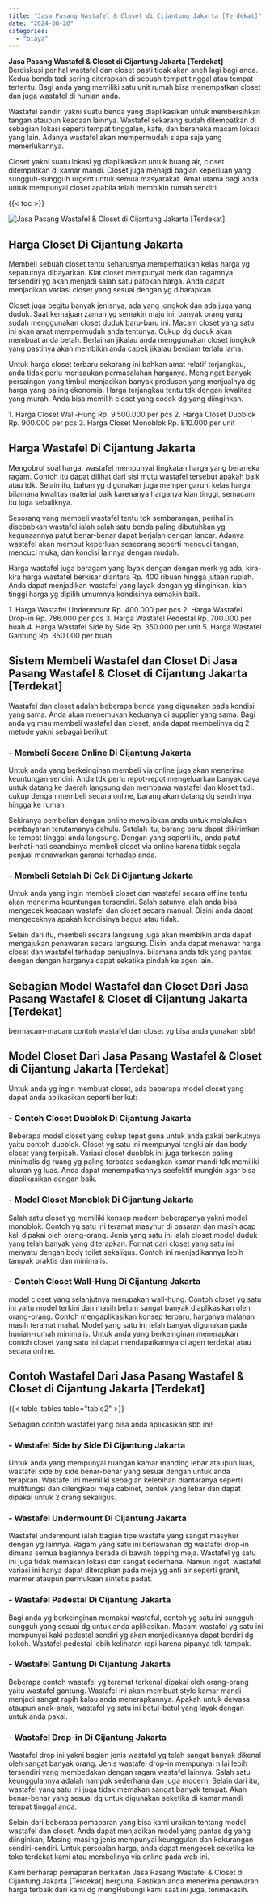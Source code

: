 ```yaml
---
title: "Jasa Pasang Wastafel & Closet di Cijantung Jakarta [Terdekat]"
date: "2024-08-20"
categories: 
  - "biaya"
---
```


**Jasa Pasang Wastafel & Closet di Cijantung Jakarta \[Terdekat\]** – Berdiskusi perihal wastafel dan closet pasti tidak akan aneh lagi bagi anda. Kedua benda tadi sering diterapkan di sebuah tempat tinggal atau tempat tertentu. Bagi anda yang memiliki satu unit rumah bisa menempatkan closet dan juga wastafel di hunian anda.

Wastafel sendiri yakni suatu benda yang diaplikasikan untuk membersihkan tangan ataupun keadaan lainnya. Wastafel sekarang sudah ditempatkan di sebagian lokasi seperti tempat tinggalan, kafe, dan beraneka macam lokasi yang lain. Adanya wastafel akan mempermudah siapa saja yang memerlukannya.

Closet yakni suatu lokasi yg diaplikasikan untuk buang air, closet ditempatkan di kamar mandi. Closet juga menajdi bagian keperluan yang sungguh-sungguh urgent untuk semua masyarakat. Amat utama bagi anda untuk mempunyai closet apabila telah membikin rumah sendiri.

{{< toc >}}

![Jasa Pasang Wastafel & Closet di Cijantung Jakarta [Terdekat]](/images/wastafel-closet-murah29.png)

## Harga Closet Di Cijantung Jakarta

Membeli sebuah closet tentu seharusnya memperhatikan kelas harga yg sepatutnya dibayarkan. Kiat closet mempunyai merk dan ragamnya tersendiri yg akan menjadi salah satu patokan harga. Anda dapat menjadikan variasi closet yang sesuai dengan yg diharapkan.

Closet juga begitu banyak jenisnya, ada yang jongkok dan ada juga yang duduk. Saat kemajuan zaman yg semakin maju ini, banyak orang yang sudah menggunakan closet duduk baru-baru ini. Macam closet yang satu ini akan amat mempermudah anda tentunya. Cukup dg duduk akan membuat anda betah. Berlainan jikalau anda menggunakan closet jongkok yang pastinya akan membikin anda capek jikalau berdiam terlalu lama.

Untuk harga closet terbaru sekarang ini bahkan amat relatif terjangkau, anda tidak perlu merisaukan permasalahan harganya. Mengingat banyak persaingan yang timbul menjadikan banyak produsen yang menjualnya dg harga yang paling ekonomis. Harga terjangkau tentu tdk dengan kwalitas yang murah. Anda bisa memilih closet yang cocok dg yang diinginkan.

1\. Harga Closet Wall-Hung Rp. 9.500.000 per pcs 2. Harga Closet Duoblok Rp. 900.000 per pcs 3. Harga Closet Monoblok Rp. 810.000 per unit

## Harga Wastafel Di Cijantung Jakarta

Mengobrol soal harga, wastafel mempunyai tingkatan harga yang beraneka ragam. Contoh itu dapat dilihat dari sisi mutu wastafel tersebut apakah baik atau tdk. Selain itu, bahan yg digunakan juga mempengaruhi kelas harga. bilamana kwalitas material baik karenanya harganya kian tinggi, semacam itu juga sebaliknya.

Sesorang yang membeli wastafel tentu tdk sembarangan, perihal ini disebabkan wastafel ialah salah satu benda paling dibutuhkan yg kegunaannya patut benar-benar dapat berjalan dengan lancar. Adanya wastafel akan membut keperluan seseorang seperti mencuci tangan, mencuci muka, dan kondisi lainnya dengan mudah.

Harga wastafel juga beragam yang layak dengan dengan merk yg ada, kira-kira harga wastafel berkisar diantara Rp. 400 ribuan hingga jutaan rupiah. Anda dapat menjadikan wastafel yang layak dengan yg diinginkan. kian tinggi harga yg dipilih umumnya kondisinya semakin baik.

1\. Harga Wastafel Undermount Rp. 400.000 per pcs 2. Harga Wastafel Drop-in Rp. 786.000 per pcs 3. Harga Wastafel Pedestal Rp. 700.000 per buah 4. Harga Wastafel Side by Side Rp. 350.000 per unit 5. Harga Wastafel Gantung Rp. 350.000 per buah

## Sistem Membeli Wastafel dan Closet Di Jasa Pasang Wastafel & Closet di Cijantung Jakarta \[Terdekat\]

Wastafel dan closet adalah beberapa benda yang digunakan pada kondisi yang sama. Anda akan menemukan keduanya di supplier yang sama. Bagi anda yg mau membeli wastafel dan closet, anda dapat membelinya dg 2 metode yakni sebagai berikut!

### \- Membeli Secara Online Di Cijantung Jakarta

Untuk anda yang berkeinginan membeli via online juga akan menerima keuntungan sendiri. Anda tdk perlu repot-repot mengeluarkan banyak daya untuk datang ke daerah langsung dan membawa wastafel dan kloset tadi. cukup dengan membeli secara online, barang akan datang dg sendirinya hingga ke rumah.

Sekiranya pembelian dengan online mewajibkan anda untuk melakukan pembayaran terutamanya dahulu. Setelah itu, barang baru dapat dikirimkan ke tempat tinggal anda langsung. Dengan yang seperti itu, anda patut berhati-hati seandainya membeli closet via online karena tidak segala penjual menawarkan garansi terhadap anda.

### \- Membeli Setelah Di Cek Di Cijantung Jakarta

Untuk anda yang ingin membeli closet dan wastafel secara offline tentu akan menerima keuntungan tersendiri. Salah satunya ialah anda bisa mengecek keadaan wastafel dan closet secara manual. Disini anda dapat mengeceknya apakah kondisinya bagus atau tidak.

Selain dari itu, membeli secara langsung juga akan membikin anda dapat mengajukan penawaran secara langsung. Disini anda dapat menawar harga closet dan wastafel terhadap penjualnya. bilamana anda tdk yang pantas dengan dengan harganya dapat seketika pindah ke agen lain.

## Sebagian Model Wastafel dan Closet Dari Jasa Pasang Wastafel & Closet di Cijantung Jakarta \[Terdekat\]

bermacam-macam contoh wastafel dan closet yg bisa anda gunakan sbb!

## Model Closet Dari Jasa Pasang Wastafel & Closet di Cijantung Jakarta \[Terdekat\]

Untuk anda yg ingin membuat closet, ada beberapa model closet yang dapat anda aplikasikan seperti berikut:

### \- Contoh Closet Duoblok Di Cijantung Jakarta

Beberapa model closet yang cukup tepat guna untuk anda pakai berikutnya yaitu contoh duoblok. Closet yg satu ini mempunyai tangki air dan body closet yang terpisah. Variasi closet duoblok ini juga terkesan paling minimalis dg ruang yg paling terbatas sedangkan kamar mandi tdk memiliki ukuran yg luas. Anda dapat menempatkannya seefektif mungkin agar bisa diaplikasikan dengan baik.

### \- Model Closet Monoblok Di Cijantung Jakarta

Salah satu closet yg memiliki konsep modern beberapanya yakni model monoblok. Contoh yg satu ini teramat masyhur di pasaran dan masih acap kali dipakai oleh orang-orang. Jenis yang satu ini ialah closet model duduk yang telah banyak yang diterapkan. Format dari closet yang satu ini menyatu dengan body toilet sekaligus. Contoh ini menjadikannya lebih tampak praktis dan minimalis.

### \- Contoh Closet Wall-Hung Di Cijantung Jakarta

model closet yang selanjutnya merupakan wall-hung. Contoh closet yg satu ini yaitu model terkini dan masih belum sangat banyak diaplikasikan oleh orang-orang. Contoh mengaplikasikan konsep terbaru, harganya malahan masih teramat mahal. Model yang satu ini telah banyak digunakan pada hunian-rumah minimalis. Untuk anda yang berkeinginan menerapkan contoh closet yang satu ini dapat mendapatkannya di agen terdekat atau secara online.

## Contoh Wastafel Dari Jasa Pasang Wastafel & Closet di Cijantung Jakarta \[Terdekat\]

{{< table-tables table="table2" >}}

Sebagian contoh wastafel yang bisa anda aplikasikan sbb ini!

### \- Wastafel Side by Side Di Cijantung Jakarta

Untuk anda yang mempunyai ruangan kamar manding lebar ataupun luas, wastafel side by side benar-benar yang sesuai dengan untuk anda terapkan. Wastafel ini memiliki sebagian kelebihan diantaranya seperti multifungsi dan dilengkapi meja cabinet, bentuk yang lebar dan dapat dipakai untuk 2 orang sekaligus.

### \- Wastafel Undermount Di Cijantung Jakarta

Wastafel undermount ialah bagian tipe wastafe yang sangat masyhur dengan yg lainnya. Ragam yang satu ini berlawanan dg wastafel drop-in dimana semua bagiannya berada di bawah topping meja. Wastafel yg satu ini juga tidak memakan lokasi dan sangat sederhana. Namun ingat, wastafel variasi ini hanya dapat diterapkan pada meja yg anti air seperti granit, marmer ataupun permukaan sintetis padat.

### \- Wastafel Padestal Di Cijantung Jakarta

Bagi anda yg berkeinginan memakai wasteful, contoh yg satu ini sungguh-sungguh yang sesuai dg untuk anda aplikasikan. Macam wastafel yg satu ini mempunyai kaki pedestal sendiri yg akan menjadikannya dapat berdiri dg kokoh. Wastafel pedestal lebih kelihatan rapi karena pipanya tdk tampak.

### \- Wastafel Gantung Di Cijantung Jakarta

Beberapa contoh wastafel yg teramat terkenal dipakai oleh orang-orang yaitu wastafel gantung. Wastafel ini akan membuat style kamar mandi menjadi sangat rapih kalau anda menerapkannya. Apakah untuk dewasa ataupun anak-anak, wastafel yg satu ini betul-betul yang layak dengan untuk anda pakai.

### \- Wastafel Drop-in Di Cijantung Jakarta

Wastafel drop ini yakni bagian jenis wastafel yg telah sangat banyak dikenal oleh sangat banyak orang. Jenis wastafel drop-in mempunyai nilai lebih tersendiri yang membedakan dengan ragam wastafel lainnya. Salah satu keunggulannya adalah nampak sederhana dan juga modern. Selain dari itu, wastafel yang satu ini juga tidak memakan sangat banyak tempat. Akan benar-benar yang sesuai dg untuk digunakan seketika di kamar mandi tempat tinggal anda.

Selain dari beberapa pemaparan yang bisa kami uraikan tentang model wastafel dan closet. Anda dapat menjadikan model yang pantas dg yang diinginkan, Masing-masing jenis mempunyai keunggulan dan kekurangan sendiri-sendiri. Untuk persoalan harga, anda dapat mengecek seketika ke toko terdekat kami atau membelinya via online pada web ini.

Kami berharap pemaparan berkaitan Jasa Pasang Wastafel & Closet di Cijantung Jakarta \[Terdekat\] berguna. Pastikan anda menerima penawaran harga terbaik dari kami dg mengHubungi kami saat ini juga, terimakasih.

